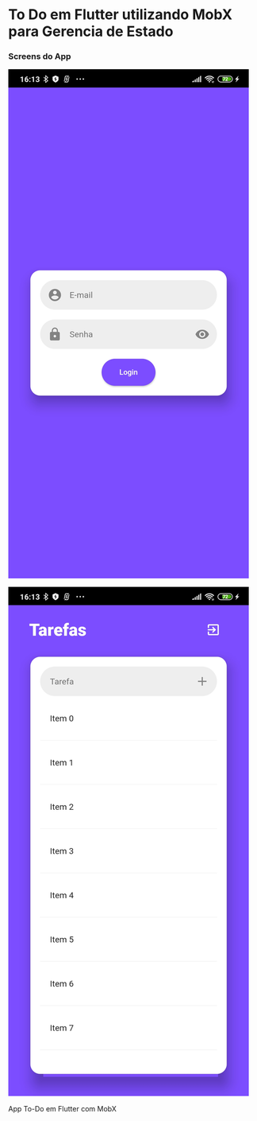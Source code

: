 # To Do em Flutter utilizando MobX para Gerencia de Estado

### Screens do App

![login](https://github.com/wellytonmarcos/flutter-to-do-mobx/blob/master/images/login.jpg)

![todo](https://github.com/wellytonmarcos/flutter-to-do-mobx/blob/master/images/todo.jpg "Todo Img")

App To-Do em Flutter com MobX

